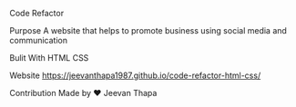 
Code Refactor

Purpose 
A website that helps to promote business using social media and communication 

Bulit With 
HTML
CSS

Website
https://jeevanthapa1987.github.io/code-refactor-html-css/

Contribution 
Made by ❤️ Jeevan Thapa

